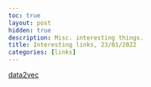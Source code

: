 ```yaml
---
toc: true
layout: post
hidden: true
description: Misc. interesting things.
title: Interesting links, 23/01/2022
categories: [links]
---
```


[data2vec](https://github.com/pytorch/fairseq/tree/main/examples/data2vec)

